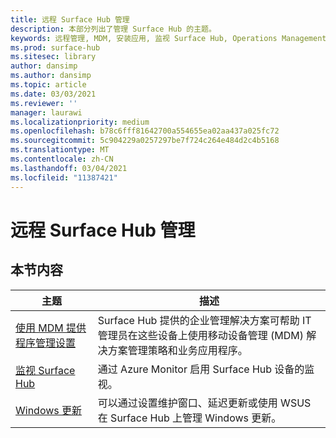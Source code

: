 ```yaml
---
title: 远程 Surface Hub 管理
description: 本部分列出了管理 Surface Hub 的主题。
keywords: 远程管理, MDM, 安装应用, 监视 Surface Hub, Operations Management Suite, OMS
ms.prod: surface-hub
ms.sitesec: library
author: dansimp
ms.author: dansimp
ms.topic: article
ms.date: 03/03/2021
ms.reviewer: ''
manager: laurawi
ms.localizationpriority: medium
ms.openlocfilehash: b78c6fff81642700a554655ea02aa437a025fc72
ms.sourcegitcommit: 5c904229a0257297be7f724c264e484d2c4b5168
ms.translationtype: MT
ms.contentlocale: zh-CN
ms.lasthandoff: 03/04/2021
ms.locfileid: "11387421"
---
```

# <a name="remote-surface-hub-management"></a>远程 Surface Hub 管理

## <a name="in-this-section"></a>本节内容

|主题 | 描述|
| ------ | --------------- |
| [使用 MDM 提供程序管理设置]( https://technet.microsoft.com/itpro/surface-hub/manage-settings-with-mdm-for-surface-hub) | Surface Hub 提供的企业管理解决方案可帮助 IT 管理员在这些设备上使用移动设备管理 (MDM) 解决方案管理策略和业务应用程序。|
| [监视 Surface Hub](monitor-surface-hub.md) | 通过 Azure Monitor 启用 Surface Hub 设备的监视。|
| [Windows 更新](manage-windows-updates-for-surface-hub.md) | 可以通过设置维护窗口、延迟更新或使用 WSUS 在 Surface Hub 上管理 Windows 更新。|
